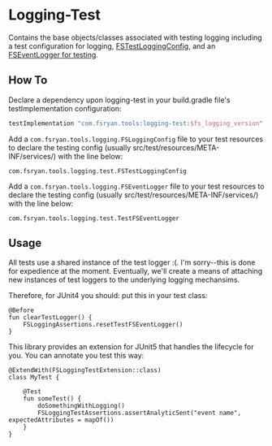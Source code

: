 # Logging-Test

Contains the base objects/classes associated with testing logging including a test configuration for logging, [FSTestLoggingConfig](src/commonMain/kotlin/com/fsryan/tools/logging/test/FSTestLoggingConfig.kt), and an [FSEventLogger for testing](src/commonMain/kotlin/com/fsryan/tools/logging/test/TestFSEventLogger.kt).

## How To
Declare a dependency upon logging-test in your build.gradle file's testImplementation configuration:
```groovy
testImplementation "com.fsryan.tools:logging-test:$fs_logging_version"
```

Add a `com.fsryan.tools.logging.FSLoggingConfig` file to your test resources to declare the testing config (usually src/test/resources/META-INF/services/) with the line below:
```
com.fsryan.tools.logging.test.FSTestLoggingConfig
```

Add a `com.fsryan.tools.logging.FSEventLogger` file to your test resources to declare the testing config (usually src/test/resources/META-INF/services/) with the line below:
```
com.fsryan.tools.logging.test.TestFSEventLogger
```

## Usage
All tests use a shared instance of the test logger :(. I'm sorry--this is done for expedience at the moment. Eventually, we'll create a means of attaching new instances of test loggers to the underlying logging mechansims.

Therefore, for JUnit4 you should: put this in your test class:

```
@Before
fun clearTestLogger() {
    FSLoggingAssertions.resetTestFSEventLogger()
}
```

This library provides an extension for JUnit5 that handles the lifecycle for you. You can annotate you test this way:
```
@ExtendWith(FSLoggingTestExtension::class)
class MyTest {

    @Test
    fun someTest() {
        doSomethingWithLogging()
        FSLoggingTestAssertions.assertAnalyticSent("event name", expectedAttributes = mapOf())
    }
}
```
